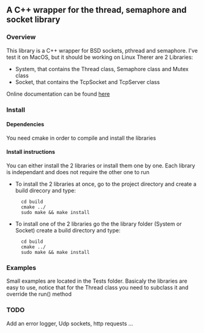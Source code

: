 ## A C++ wrapper for the thread, semaphore and socket library

### Overview 

This library is a C++ wrapper for BSD sockets, pthread and semaphore.
I've test it on MacOS, but it should be working on Linux
Therer are 2 Libraries:

- System, that contains the Thread class, Semaphore class and Mutex class
- Socket, that contains the TcpSocket and TcpServer class

Online documentation can be found [here](http://bend.github.com/CPPWrappers/Doc/html/index.html) 
### Install

#### Dependencies

You need cmake in order to compile and install the libraries

#### Install instructions

You can either install the 2 libraries or install them one by one. Each library is independant and does not require the other one to run

- To install the 2 libraries at once, go to the project directory and create a build direcory and type:
 
		cd build
  		cmake ../
  		sudo make && make install


- To install one of the 2 libraries go the the library folder (System or Socket) create a build directory and type:
	
		cd build
  		cmake ../
  		sudo make && make install

### Examples

Small examples are located in the Tests folder. Basicaly the libraries are easy to use, notice that for the Thread class you need to subclass it and override the run() method

### TODO
Add an error logger, Udp sockets, http requests ...
